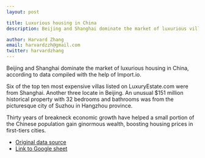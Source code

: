 ```yaml
---
layout: post

title: Luxurious housing in China  
description: Beijing and Shanghai dominate the market of luxurious villas. 

author: Harvard Zhang 
email: harvardzzh@gmail.com
twitter: harvardzhang
---
```


Beijing and Shanghai dominate the market of luxurious housing in China, according to data compiled with the help of Import.io.

Six of the top ten most expensive villas listed on LuxuryEstate.com were from Shanghai. Another three locate in Beijing. An unusual $151 million historical property with 32 bedrooms and bathrooms was from the picturesque city of Suzhou in Hangzhou province. 

Thirty years of breakneck economic growth have helped a small portion of the Chinese population gain ginormous wealth, boosting housing prices in first-tiers cities. 

* [Original data source](http://www.luxuryestate.com/china?currency=USD&sort=price-desc)
* [Link to Google sheet](https://docs.google.com/spreadsheets/d/1AszaXo10vgOhKiSQ97iIMrRsIToxXxjTQPDAyS9I-uY/edit#gid=1003436277)
